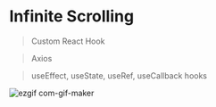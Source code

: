 # Infinite Scrolling

> Custom React Hook

> Axios

> useEffect, useState, useRef, useCallback hooks

![ezgif com-gif-maker](https://user-images.githubusercontent.com/74892817/146434179-b07770d1-e5fd-480d-9344-4b5d8a5ae816.gif)
